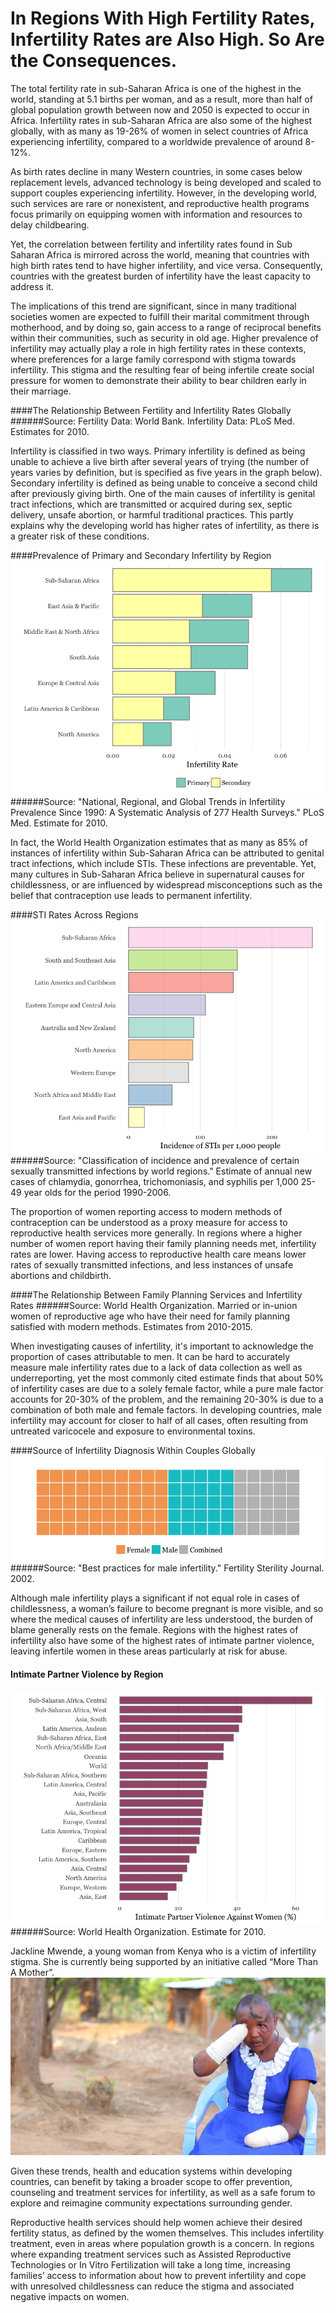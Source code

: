 # In Regions With High Fertility Rates, Infertility Rates are Also High. So Are the Consequences.

The total fertility rate in sub-Saharan Africa is one of the highest in the world, standing at 5.1 births per woman, and as a result, more than half of global population growth between now and 2050 is expected to occur in Africa.  Infertility rates in sub-Saharan Africa are also some of the highest globally, with as many as 19-26% of women in select countries of Africa experiencing infertility, compared to a worldwide prevalence of around 8-12%.

As birth rates decline in many Western countries, in some cases below replacement levels, advanced technology is being developed and scaled to support couples experiencing infertility. However, in the developing world, such services are rare or nonexistent, and reproductive health programs focus primarily on equipping women with information and resources to delay childbearing.

Yet, the correlation between fertility and infertility rates found in Sub Saharan Africa is mirrored across the world, meaning that countries with high birth rates tend to have higher infertility, and vice versa. Consequently, countries with the greatest burden of infertility have the least capacity to address it.

The implications of this trend are significant, since in many traditional societies women are expected to fulfill their marital commitment through motherhood, and by doing so, gain access to a range of reciprocal benefits within their communities, such as security in old age. Higher prevalence of infertility may actually play a role in high fertility rates in these contexts, where preferences for a large family correspond with stigma towards infertility. This stigma and the resulting fear of being infertile create social pressure for women to demonstrate their ability to bear children early in their marriage.

####The Relationship Between Fertility and Infertility Rates Globally
######Source: Fertility Data: World Bank. Infertility Data: PLoS Med. Estimates for 2010.

Infertility is classified in two ways. Primary infertility is defined as being unable to achieve a live birth after several years of trying (the number of years varies by definition, but is specified as five years in the graph below). Secondary infertility is defined as being unable to conceive a second child after previously giving birth. One of the main causes of infertility is genital tract infections, which are transmitted or acquired during sex, septic delivery, unsafe abortion, or harmful traditional practices. This partly explains why the developing world has higher rates of infertility, as there is a greater risk of these conditions.


####Prevalence of Primary and Secondary Infertility by Region
![](img/prim_sec.png)
######Source: "National, Regional, and Global Trends in Infertility Prevalence Since 1990: A Systematic Analysis of 277 Health Surveys." PLoS Med. Estimate for 2010.

In fact, the World Health Organization estimates that as many as 85% of instances of infertility within Sub-Saharan Africa can be attributed to genital tract infections, which include STIs. These infections are preventable. Yet, many cultures in Sub-Saharan Africa believe in supernatural causes for childlessness, or are influenced by widespread misconceptions such as the belief that contraception use leads to permanent infertility.

####STI Rates Across Regions
![](img/sti_incidence.png)
######Source: "Classification of incidence and prevalence of certain sexually transmitted infections by world regions." Estimate of annual new cases of chlamydia, gonorrhea, trichomoniasis, and syphilis per 1,000 25-49 year olds for the period 1990-2006.

The proportion of women reporting access to modern methods of contraception can be understood as a proxy measure for access to reproductive health services more generally. In regions where a higher number of women report having their family planning needs met, infertility rates are lower. Having access to reproductive health care means lower rates of sexually transmitted infections, and less instances of unsafe abortions and childbirth.

####The Relationship Between Family Planning Services and Infertility Rates
######Source: World Health Organization. Married or in-union women of reproductive age who have their need for family planning satisfied with modern methods. Estimates from 2010-2015. 

When investigating causes of infertility, it's important to acknowledge the proportion of cases attributable to men. It can be hard to accurately measure male infertility rates due to a lack of data collection as well as underreporting, yet the most commonly cited estimate finds that about 50% of infertility cases are due to a solely female factor, while a pure male factor accounts for 20-30% of the problem, and the remaining 20-30% is due to a combination of both male and female factors. In developing countries, male infertility may account for closer to half of all cases, often resulting from untreated varicocele and exposure to environmental toxins.

####Source of Infertility Diagnosis Within Couples Globally
![](img/gender_infertility.png)
######Source: "Best practices for male infertility." Fertility Sterility Journal. 2002.

Although male infertility plays a significant if not equal role in cases of childlessness, a woman’s failure to become pregnant is more visible, and so where the medical causes of infertility are less understood, the burden of blame generally rests on the female. Regions with the highest rates of infertility also have some of the highest rates of intimate partner violence, leaving infertile women in these areas particularly at risk for abuse.

#### Intimate Partner Violence by Region
![](img/intimate_partner_violence.png)
######Source: World Health Organization. Estimate for 2010.

Jackline Mwende, a young woman from Kenya who is a victim of infertility stigma. She is currently being supported by an initiative called “More Than A Mother”.
![](img/infertility_stigma.png)


Given these trends, health and education systems within developing countries, can benefit by taking a broader scope to offer prevention, counseling and treatment services for infertility, as well as a safe forum to explore and reimagine community expectations surrounding gender.

Reproductive health services should help women achieve their desired fertility status, as defined by the women themselves. This includes infertility treatment, even in areas where population growth is a concern. In regions where expanding treatment services such as Assisted Reproductive Technologies or In Vitro Fertilization will take a long time, increasing families’ access to information about how to prevent infertility and cope with unresolved childlessness can reduce the stigma and associated negative impacts on women.